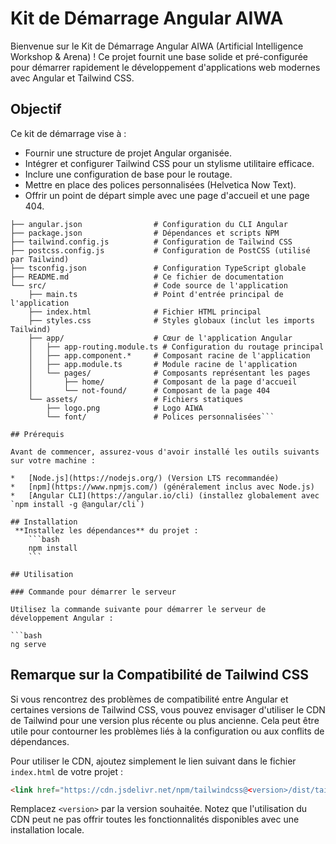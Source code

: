 # Kit de Démarrage Angular AIWA

Bienvenue sur le Kit de Démarrage Angular AIWA (Artificial Intelligence Workshop & Arena) ! Ce projet fournit une base solide et pré-configurée pour démarrer rapidement le développement d'applications web modernes avec Angular et Tailwind CSS.

## Objectif

Ce kit de démarrage vise à :

*   Fournir une structure de projet Angular organisée.
*   Intégrer et configurer Tailwind CSS pour un stylisme utilitaire efficace.
*   Inclure une configuration de base pour le routage.
*   Mettre en place des polices personnalisées (Helvetica Now Text).
*   Offrir un point de départ simple avec une page d'accueil et une page 404.

```.
├── angular.json                # Configuration du CLI Angular
├── package.json                # Dépendances et scripts NPM
├── tailwind.config.js          # Configuration de Tailwind CSS
├── postcss.config.js           # Configuration de PostCSS (utilisé par Tailwind)
├── tsconfig.json               # Configuration TypeScript globale
├── README.md                   # Ce fichier de documentation
└── src/                        # Code source de l'application
    ├── main.ts                 # Point d'entrée principal de l'application
    ├── index.html              # Fichier HTML principal
    ├── styles.css              # Styles globaux (inclut les imports Tailwind)
    ├── app/                    # Cœur de l'application Angular
    │   ├── app-routing.module.ts # Configuration du routage principal
    │   ├── app.component.*     # Composant racine de l'application
    │   ├── app.module.ts       # Module racine de l'application
    │   └── pages/              # Composants représentant les pages
    │       ├── home/           # Composant de la page d'accueil
    │       └── not-found/      # Composant de la page 404
    └── assets/                 # Fichiers statiques
        ├── logo.png            # Logo AIWA
        └── font/               # Polices personnalisées```

## Prérequis

Avant de commencer, assurez-vous d'avoir installé les outils suivants sur votre machine :

*   [Node.js](https://nodejs.org/) (Version LTS recommandée)
*   [npm](https://www.npmjs.com/) (généralement inclus avec Node.js)
*   [Angular CLI](https://angular.io/cli) (installez globalement avec `npm install -g @angular/cli`)

## Installation
 **Installez les dépendances** du projet :
    ```bash
    npm install
    ```

## Utilisation

### Commande pour démarrer le serveur

Utilisez la commande suivante pour démarrer le serveur de développement Angular :

```bash
ng serve
```

## Remarque sur la Compatibilité de Tailwind CSS

Si vous rencontrez des problèmes de compatibilité entre Angular et certaines versions de Tailwind CSS, vous pouvez envisager d'utiliser le CDN de Tailwind pour une version plus récente ou plus ancienne. Cela peut être utile pour contourner les problèmes liés à la configuration ou aux conflits de dépendances.

Pour utiliser le CDN, ajoutez simplement le lien suivant dans le fichier `index.html` de votre projet :

```html
<link href="https://cdn.jsdelivr.net/npm/tailwindcss@<version>/dist/tailwind.min.css" rel="stylesheet">
```

Remplacez `<version>` par la version souhaitée. Notez que l'utilisation du CDN peut ne pas offrir toutes les fonctionnalités disponibles avec une installation locale.
